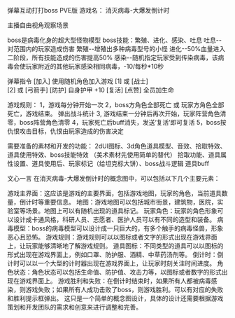 

弹幕互动打打boss  PVE版
游戏名： 消灭病毒-大爆发倒计时

主播自由视角观察场景

boss是病毒化身的超大型怪物模型
boss技能：繁殖、进化、感染、吐息
吐息--对范围内的玩家造成伤害
繁殖--增殖出多种病毒型号的小怪
进化--50%血量进入二阶段，所有技能造成的伤害提高50% 
感染--随机指定玩家受到传染病毒，该病毒会使玩家附近的其他玩家感染相同病毒，-10/每秒*10秒

弹幕指令
[加入]  使用随机角色加入游戏
[1] 或 [战士]  
[2] 或 [弓箭手] 
[防护] 自身护甲 +10
[复活] 
[点赞]  全员加生命

游戏规则：
1，游戏每分钟开始一次
2，boss方角色全部死亡 或 玩家方角色全部死亡，游戏结束。 弹出战斗统计
3, 游戏结束一分钟后再次开始，玩家阵营角色清零，boss阵营角色清零
4，玩家死亡后buff消失，发送‘复活’即可复活
5，boss按仇恨攻击目标，仇恨由玩家造成的伤害决定


需要准备的素材和开发的功能：
2dUI图标、3d角色道具模型、音效、拾取特效、道具使用特效、boss技能特效
（美术素材先使用简单的替代）
拾取功能、道具属性设置、道具使用后、玩家标记（给坦克标大饼）、boss战斗逻辑
道具buff

文心一言
在消灭病毒-大爆发倒计时的概念图中，可以包括以下几个主要元素：

游戏主界面：这应该是游戏的主要界面，包括游戏地图，玩家的角色，当前道具数量，倒计时等重要信息。
地图：游戏地图可以包括城市街景，建筑物，医院，实验室等场景。地图上可以有随机出现的道具标记。
玩家角色：玩家的角色形象可以设计成卡通风格，科研人员、志愿者、医护人员可以有不同的造型和装备。
病毒模型：boss的病毒模型可以设计成一只巨大的，有多个触手的病毒怪兽，形象恶心且恐怖。
游戏规则：游戏规则可以以图标或者文字的形式出现在游戏界面上，让玩家能够清晰地了解游戏规则。
道具图标：不同类型的道具可以以图标的形式出现在游戏界面上，例如口罩、防护服、酒精、中草药汤剂等。
倒计时：倒计时可以以一个大型的计时器出现在游戏界面上，让玩家时刻关注时间进度。
角色状态：角色状态可以包括生命值、防护值、攻击力等，以图标或者数字的形式出现在游戏界面上。
游戏胜利和失败：在倒计时结束时，如果所有人都被病毒感染，则游戏失败；如果所有人成功击败了boss，则游戏胜利。可以有对应的失败和胜利提示框弹出。
这只是一个简单的概念图设计，具体的设计还需要根据游戏策划和开发团队的需求和创意来进行调整和完善。